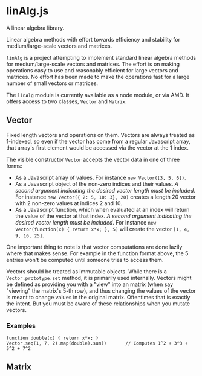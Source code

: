 # linAlg.js


A linear algebra library.

Linear algebra methods with effort towards efficiency and stability for medium/large-scale vectors and matrices.

`linAlg` is a project attempting to implement standard linear algebra methods for medium/large-scale vectors and matrices. 
The effort is on making operations easy to use and reasonably efficient for large vectors and matrices. No effort has been made to make the operations fast for a large number of small vectors or matrices.

The `linAlg` module is currently available as a node module, or via AMD. It offers access to two classes, `Vector` and `Matrix`.

## Vector

Fixed length vectors and operations on them. Vectors are always treated as 1-indexed, so even if the vector has come from a regular Javascript array, that array's first element would be accessed via the vector at the 1 index.

The visible constructor `Vector` accepts the vector data in one of three forms:

- As a Javascript array of values. For instance `new Vector([3, 5, 6])`.
- As a Javascript object of the non-zero indices and their values. _A second argument indicating the desired vector length must be included_. For instance `new Vector({ 2: 5, 10: 3}, 20)` creates a length 20 vector with 2 non-zero values at indices 2 and 10.
- As a Javascript function, which when evaluated at an index will return the value of the vector at that index. _A second argument indicating the desired vector length must be included_. For instance `new Vector(function(x) { return x*x; }, 5)` will create the vector `[1, 4, 9, 16, 25]`.

One important thing to note is that vector computations are done lazily where that makes sense. For example in the function format above, the 5 entries won't be computed until someone tries to access them.

Vectors should be treated as immutable objects. While there is a `Vector.prototype.set` method, it is primarily used internally. Vectors might be defined as providing you with a "view" into an matrix (when say "viewing" the matrix's 5-th row), and thus changing the values of the vector is meant to change values in the original matrix. Oftentimes that is exactly the intent. But you must be aware of these relationships when you mutate vectors.

### Examples

```
function double(x) { return x*x; }
Vector.seq(1, 7, 2).map(double).sum()       // Computes 1^2 + 3^3 + 5^2 + 7^2
```

## Matrix

